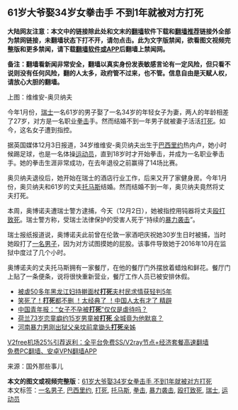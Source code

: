  <h2>61岁大爷娶34岁女拳击手 不到1年就被对方打死</h2> <p class="notice"><b>大陆网友注意：本文中的链接除此处和文末的<a href="https://github.com/bannedbook/fanqiang" >翻墙</a>软件下载和<a href="https://github.com/killgcd/justmysocks/blob/master/README.md">翻墙推荐</a>链接外全部为禁网链接，未翻墙状态下打不开，请勿点击。此为文字版禁闻，欲看图文视频完整版和更多禁闻，请下载<a href="https://github.com/bannedbook/fanqiang">翻墙软件或APP</a>后翻墙上禁闻网。</p><p>备注：翻墙看新闻非常安全，翻墙以真实身份发表敏感言论有一定风险，但只看不说则没有任何风险，翻的人太多，政府管不过来，也不管。信息自由是天赋人权，请放心大胆的翻墙。</b></p>  <div class="entry"> <p id="conimg">上图：维维安-奥贝纳夫</p> <p>今年1月份，<a href="https://www.bannedbook.org/bnews/tag/%e7%91%9e%e5%a3%ab/" class="st_tag internal_tag" rel="tag" title="标签 瑞士 下的日志">瑞士</a>一名61岁的男子娶了一名34岁的年轻女子为妻，两人的年龄相差了27岁，对方是一名职业<a href="https://www.bannedbook.org/bnews/tag/%E6%8B%B3%E5%87%BB/" class="st_tag internal_tag" rel="tag" title="标签 拳击 下的日志">拳击</a>手。然而结婚不到一年男子就被妻子活活<a href="https://www.bannedbook.org/bnews/tag/%E6%89%93%E6%AD%BB/" class="st_tag internal_tag" rel="tag" title="标签 打死 下的日志">打死</a>。如今，这名女子遭到指控。</p> <p>据英国媒体12月3日报道，34岁维维安-奥贝纳夫出生于<a href="https://www.bannedbook.org/bnews/tag/%E5%B7%B4%E8%A5%BF%E9%87%8C%E7%BA%A6/" class="st_tag internal_tag" rel="tag" title="标签 巴西里约 下的日志">巴西里约</a>热内卢，她小时候踢足球，也是一名体操<a href="https://www.bannedbook.org/bnews/tag/%E8%BF%90%E5%8A%A8%E5%91%98/" class="st_tag internal_tag" rel="tag" title="标签 运动员 下的日志">运动员</a>，直到18岁时才开始拳击，并成为一名职业拳击手。她的拳击生涯非常成功，在去年退役之前赢得了14场比赛。</p> <p>奥贝纳夫退役后，她开始在瑞士的酒店行业工作，后来又开了家健身房。今年1月份，奥贝纳夫和61岁的丈夫<a href="https://www.bannedbook.org/bnews/tag/%E6%89%98%E9%A9%AC%E6%96%AF/" class="st_tag internal_tag" rel="tag" title="标签 托马斯 下的日志">托马斯</a>结婚。然而结婚不到一年，奥贝纳夫竟然将丈夫打死。</p>  <p>本周，奥博诺夫遭瑞士警方逮捕，今天（12月2日），她被指控用钝器将丈夫<a href="https://www.bannedbook.org/bnews/tag/%E6%AE%B4%E6%89%93%E8%87%B4%E6%AD%BB/" class="st_tag internal_tag" rel="tag" title="标签 殴打致死 下的日志">殴打致死</a>。瑞士警方称，受瑞士法律保护的受害人死于“持续的<a href="https://www.bannedbook.org/bnews/tag/%E6%9A%B4%E5%8A%9B%E8%A2%AD%E5%87%BB/" class="st_tag internal_tag" rel="tag" title="标签 暴力袭击 下的日志">暴力袭击</a>”。</p> <p>瑞士报纸报道说，奥博诺夫此前曾在伦敦一家酒吧庆祝她30岁生日时被捕，当时她殴打了<a href="https://www.bannedbook.org/bnews/tag/%E4%B8%80%E5%90%8D%E7%94%B7%E5%AD%90/" class="st_tag internal_tag" rel="tag" title="标签 一名男子 下的日志">一名男子</a>，因为对方试图摸她的屁股。该事件导致她于2016年10月在监狱中度过了几个小时。</p> <p>奥博诺夫的丈夫托马斯拥有一家餐厅，在他的餐厅门外摆放着蜡烛和鲜花。餐厅门上贴了一条便条，说将很快重新营业，餐厅工作人员已被安排休假。</p> <ul class='op-related-articles' title='相关阅读'> <li><a href='https://www.bannedbook.org/bnews/baitai/20201203/1441531.html' target='_blank'>被虐50多年黑龙江妇持擀面杖<b>打死</b>夫村民求情获轻判5年</a></li> <li><a href='https://www.bannedbook.org/bnews/funmedia/20201126/1437320.html' target='_blank'>笑死了！<b>打死</b>都不删 ！太经典了 ！中国人太有才了 精辟</a></li> <li><a href='https://www.bannedbook.org/bnews/baitai/20201120/1433982.html' target='_blank'>中国青年报：“女子不孕被<b>打死</b>”仅仅是虐待吗？</a></li> <li><a href='https://www.bannedbook.org/bnews/worldnews/20201118/1433022.html' target='_blank'>荷兰73岁恋童癖约15岁男童被<b>打死</b> 全城竟为他默哀？</a></li> <li><a href='https://www.bannedbook.org/bnews/baitai/20201117/1432552.html' target='_blank'>河南暴力男刚出狱父亲坟前拿锄头<b>打死</b>亲姊</a></li> </ul> <p class="texttj"> <a href="https://github.com/bannedbook/fanqiang/wiki/V2ray%E6%9C%BA%E5%9C%BA" target="_blank">V2free机场25%引荐返利：全平台免费SS/V2ray节点+经济套餐高速翻墙</a><br/> <a href="https://github.com/bannedbook/fanqiang/wiki/%E7%A6%81%E9%97%BB%E7%BD%91%E5%AE%89%E5%8D%93%E7%BF%BB%E5%A2%99%E6%96%B0%E9%97%BBAPP" target="_blank">免费PC翻墙、安卓VPN翻墙APP</a></p><p> 来源：国外那些事儿 </p> <a name='sharetosocial'></a>       <div><b>本文的图文或视频完整版</b>：<a href='https://www.bannedbook.org/bnews/lifebaike/20201204/1442071.html'>61岁大爷娶34岁女拳击手 不到1年就被对方打死</a></div>  </div><!--END ENTRY--> <div class="postfooter"> <div>本文标签：<a href="https://www.bannedbook.org/bnews/tag/%E4%B8%80%E5%90%8D%E7%94%B7%E5%AD%90/" rel="tag">一名男子</a>, <a href="https://www.bannedbook.org/bnews/tag/%E5%B7%B4%E8%A5%BF%E9%87%8C%E7%BA%A6/" rel="tag">巴西里约</a>, <a href="https://www.bannedbook.org/bnews/tag/%E6%89%93%E6%AD%BB/" rel="tag">打死</a>, <a href="https://www.bannedbook.org/bnews/tag/%E6%89%98%E9%A9%AC%E6%96%AF/" rel="tag">托马斯</a>, <a href="https://www.bannedbook.org/bnews/tag/%E6%8B%B3%E5%87%BB/" rel="tag">拳击</a>, <a href="https://www.bannedbook.org/bnews/tag/%E6%9A%B4%E5%8A%9B%E8%A2%AD%E5%87%BB/" rel="tag">暴力袭击</a>, <a href="https://www.bannedbook.org/bnews/tag/%E6%AE%B4%E6%89%93%E8%87%B4%E6%AD%BB/" rel="tag">殴打致死</a>, <a href="https://www.bannedbook.org/bnews/tag/%e7%91%9e%e5%a3%ab/" rel="tag">瑞士</a>, <a href="https://www.bannedbook.org/bnews/tag/%E8%BF%90%E5%8A%A8%E5%91%98/" rel="tag">运动员</a></div>  </div><!--END POSTFOOTER--> 